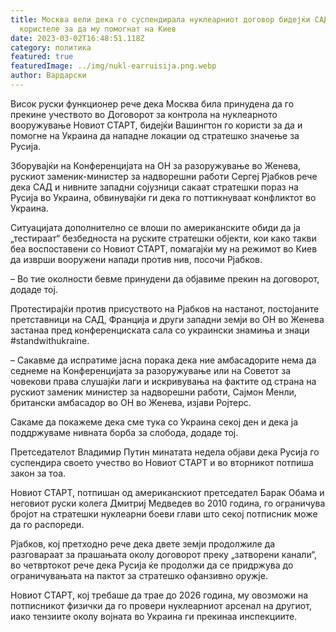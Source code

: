 ```yaml
---
title: Москва вели дека го суспендирала нуклеарниот договор бидејќи САД го
  користеле за да му помогнат на Киев
date: 2023-03-02T16:48:51.118Z
category: политика
featured: true
featuredImage: ../img/nukl-earruisija.png.webp
author: Вардарски
---
```


Висок руски функционер рече дека Москва била принудена да го прекине учеството во Договорот за контрола на нуклеарното вооружување Новиот СТАРТ, бидејќи Вашингтон го користи за да и помогне на Украина да нападне локации од стратешко значење за Русија.

Зборувајќи на Конференцијата на ОН за разоружување во Женева, рускиот заменик-министер за надворешни работи Сергеј Рјабков рече дека САД и нивните западни сојузници сакаат стратешки пораз на Русија во Украина, обвинувајќи ги дека го поттикнуваат конфликтот во Украина.

Ситуацијата дополнително се влоши по американските обиди да ја „тестираат“ безбедноста на руските стратешки објекти, кои како такви беа воспоставени со Новиот СТАРТ, помагајќи му на режимот во Киев да изврши вооружени напади против нив, посочи Рјабков.

– Во тие околности бевме принудени да објавиме прекин на договорот, додаде тој.

Протестирајќи против присуството на Рјабков на настанот, постојаните претставници на САД, Франција и други западни земји во ОН во Женева застанаа пред конференциската сала со украински знамиња и знаци #standwithukraine.

– Сакавме да испратиме јасна порака дека ние амбасадорите нема да седнеме на Конференцијата за разоружување или на Советот за човекови права слушајќи лаги и искривувања на фактите од страна на рускиот заменик министер за надворешни работи, Сајмон Менли, британски амбасадор во ОН во Женева, изјави Ројтерс.

Сакаме да покажеме дека сме тука со Украина секој ден и дека ја поддржуваме нивната борба за слобода, додаде тој.

Претседателот Владимир Путин минатата недела објави дека Русија го суспендира своето учество во Новиот СТАРТ и во вторникот потпиша закон за тоа.

Новиот СТАРТ, потпишан од американскиот претседател Барак Обама и неговиот руски колега Дмитриј Медведев во 2010 година, го ограничува бројот на стратешки нуклеарни боеви глави што секој потписник може да го распореди.

Рјабков, кој претходно рече дека двете земји продолжиле да разговараат за прашањата околу договорот преку „затворени канали“, во четвртокот рече дека Русија ќе продолжи да се придржува до ограничувањата на пактот за стратешко офанзивно оружје.

Новиот СТАРТ, кој требаше да трае до 2026 година, му овозможи на потписникот физички да го провери нуклеарниот арсенал на другиот, иако тензиите околу војната во Украина ги прекинаа инспекциите.
